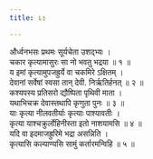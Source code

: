 ```yaml
---
title: ६३

---
```

और्ध्वनभसः प्रथमः सूर्यचेता उशद्भ्यः ।  
चकार कृत्यामासुरः सा नो भवतु भद्रया ॥ १ ॥  
य इमां कृत्यामुपजह्रुर्ये वा चकमिरे ऽक्षितम् ।  
देवानां सर्वेषां स्वसा तान् देवी. निर्ऋतिर्हनत् ॥ २ ॥  
कश्यपस्य प्रतिसरो द्यौष्पिता पृथिवी माता ।  
यथाभिचक्र देवास्तथापि कृणुता पुनः ॥ ३ ॥  
याः कृत्या नीलवतीर्याः कृत्याः पाश्यावतीः ।  
कृत्या याश्चक्रुर्लोहिनीस्ता इतो नाशयामसि ॥ ४ ॥  
यदि वा इदमाजह्रुरिमे भद्रा असन्निति ।  
कृत्यासि कल्याण्यसि सामुं कर्तारमन्विहि ॥ ५ ॥  